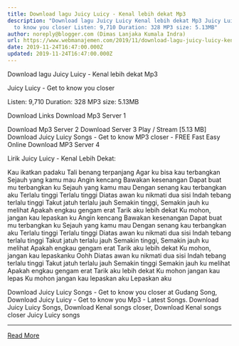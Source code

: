 ```yaml
---
title: Download lagu Juicy Luicy - Kenal lebih dekat Mp3
description: "Download lagu Juicy Luicy Kenal lebih dekat Mp3 Juicy Luicy - Get
  to know you closer Listen: 9,710 Duration: 328 MP3 size: 5.13MB"
author: noreply@blogger.com (Dimas Lanjaka Kumala Indra)
url: https://www.webmanajemen.com/2019/11/download-lagu-juicy-luicy-kenal-lebih.html
date: 2019-11-24T16:47:00.000Z
updated: 2019-11-24T16:47:00.000Z
---
```


Download lagu Juicy Luicy - Kenal lebih dekat Mp3

  Juicy Luicy - Get to know you closer 

  Listen: 9,710 
  Duration: 328 
  MP3 size: 5.13MB 

  Download Links 
  Download Mp3 Server 1 

  Download Mp3 Server 2 
  Download Server 3 
  Play / Stream [5.13 MB] Download Juicy Luicy Songs - Get to know MP3 closer - FREE Fast Easy Online 
  Download MP3 Server 4 


                             
Lirik Juicy Luicy - Kenal Lebih Dekat:
                             
 Kau ikatkan padaku 
 Tali benang terpanjang 
 Agar ku bisa kau terbangkan 
 Sejauh yang kamu mau 
 Angin kencang 
 Bawakan kesenangan 
 Dapat buat mu terbangkan ku 
 Sejauh yang kamu mau 
 Dengan senang kau terbangkan aku 
 Terlalu tinggi Terlalu tinggi 
 Diatas awan ku nikmati dua sisi 
 Indah tebang terlalu tinggi 
 Takut jatuh terlalu jauh 
 Semakin tinggi, Semakin jauh ku melihat 
 Apakah engkau gengam erat 
 Tarik aku lebih dekat 
 Ku mohon, jangan kau lepaskan ku 
 Angin kencang 
 Bawakan kesenangan 
 Dapat buat mu terbangkan ku 
 Sejauh yang kamu mau 
 Dengan senang kau terbangkan aku 
 Terlalu tinggi Terlalu tinggi 
 Diatas awan ku nikmati dua sisi 
 Indah tebang terlalu tinggi 
 Takut jatuh terlalu jauh 
 Semakin tinggi, Semakin jauh ku melihat 
 Apakah engkau gengam erat 
 Tarik aku lebih dekat 
 Ku mohon, jangan kau lepaskanku 
 Oohh Diatas awan ku nikmati dua sisi 
 Indah tebang terlalu tinggi 
 Takut jatuh terlalu jauh 
 Semakin tinggi 
 Semakin jauh ku melihat 
 Apakah engkau gengam erat 
 Tarik aku lebih dekat 
 Ku mohon jangan kau lepas 
 Ku mohon jangan kau lepaskan aku 
 Lepaskan aku 
                         
  Download Juicy Luicy Songs - Get to know you closer at Gudang Song, Download Juicy Luicy - Get to know you Mp3 - Latest Songs.  Download Juicy Luicy Songs, Download Kenal songs closer, Download Kenal songs closer Juicy Luicy songs<hr/> <a href="https://www.webmanajemen.com/2019/11/download-lagu-juicy-luicy-kenal-lebih.html" rel="follow" class="button" id="read-more">Read More</a>